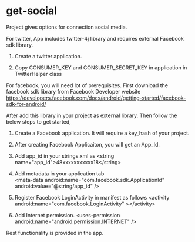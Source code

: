 get-social
==========

Project gives options for connection social media.


For twitter, App includes twitter-4j library and requires external Facebook sdk library.

1) Create a twitter application.

2) Copy CONSUMER_KEY and CONSUMER_SECRET_KEY in application in TwitterHelper class

For facebook, you will need lot of prerequisites. First download the facebook sdk library from Facebook
Developer website 
https://developers.facebook.com/docs/android/getting-started/facebook-sdk-for-android/

After add this library in your project as external library. Then follow the below steps to get started,

1) Create a Facebook application. It will require a key_hash of your project.

2) After creating Facebook Applicaiton, you will get an App_Id.

3) Add app_id in your strings.xml as  \<string name="app_id"\>48xxxxxxxxxxx18\</string\>

4) Add metadata in your application tab  
  \<meta-data android:name="com.facebook.sdk.ApplicationId" android:value="@string/app_id" /\>

4) Register Facebook LoginActivity in manifest as follows \<activity android:name="com.facebook.LoginActivity" \>\</activity\>

5) Add Internet permission.  \<uses-permission android:name="android.permission.INTERNET" /\>

Rest functionality is provided in the app.
